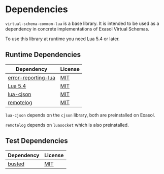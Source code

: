 <!-- @formatter:off -->
# Dependencies

`virtual-schema-common-lua` is a base library. It is intended to be used as a dependency in concrete implementations of Exasol Virtual Schemas.

To use this library at runtime you need Lua 5.4 or later.

## Runtime Dependencies

| Dependency                                                           | License    |
|----------------------------------------------------------------------|------------|
| [error-reporting-lua](https://github.com/exasol/error-reporting-lua) | [MIT][mit] | 
| [Lua 5.4](https://www.lua.org)                                       | [MIT][mit] |
| [lua-cjson](https://github.com/openresty/lua-cjson)                  | [MIT][mit] |
| [remotelog](https://github.com/exasol/remotelog-lua)                 | [MIT][mit] |

`lua-cjson` depends on the `cjson` library, both are preinstalled on Exasol.

`remotelog` depends on `luasocket` which is also preinstalled.

## Test Dependencies

| Dependency                               | License    |
|------------------------------------------|------------|
| [busted](http://olivinelabs.com/busted/) | [MIT][mit] |

[mit]: https://mit-license.org/